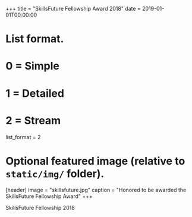 +++
title = "SkillsFuture Fellowship Award 2018"
date = 2019-01-01T00:00:00

# List format.
#   0 = Simple
#   1 = Detailed
#   2 = Stream
list_format = 2

# Optional featured image (relative to `static/img/` folder).
[header]
image = "skillsfuture.jpg"
caption = "Honored to be awarded the SkillsFuture Fellowship Award"
+++

SkillsFuture Fellowship 2018